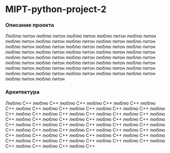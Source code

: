 # MIPT-python-project-2

### Описание проекта

Люблю питон люблю питон люблю питон люблю питон люблю питон люблю питон люблю питон люблю питон люблю питон люблю питон люблю питон люблю питон люблю питон люблю питон люблю питон люблю питон люблю питон люблю питон люблю питон люблю питон люблю питон люблю питон люблю питон люблю питон люблю питон люблю питон люблю питон люблю питон люблю питон люблю питон люблю питон люблю питон люблю питон люблю питон люблю питон люблю питон люблю питон люблю питон люблю питон люблю питон люблю питон люблю питон 

### Архитектура 

Люблю С++ люблю С++ люблю С++ люблю С++ люблю С++ люблю С++ люблю С++ люблю С++ люблю С++ люблю С++ люблю С++ люблю С++ люблю С++ люблю С++ люблю С++ люблю С++ люблю С++ люблю С++ люблю С++ люблю С++ люблю С++ люблю С++ люблю С++ люблю С++ люблю С++ люблю С++ люблю С++ люблю С++ люблю С++ люблю С++ люблю С++ люблю С++ люблю С++ люблю С++ люблю С++ люблю С++ люблю С++ люблю С++ люблю С++ люблю С++ люблю С++ люблю С++ люблю С++ люблю С++ люблю С++ люблю С++ люблю С++ люблю С++ люблю С++ люблю С++ люблю С++ 
